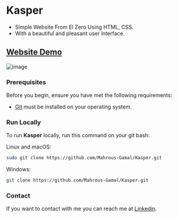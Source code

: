# Kasper
- Simple Website From El Zero Using HTML, CSS.
- With a beautiful and pleasant user interface.

## [Website Demo](https://mahrous-gamal.github.io/Kasper/)

![image](https://github.com/Mahrous-Gamal/Kasper/assets/105131896/fa1eecc2-4bb0-489b-95e6-ebff1443bd05)

### Prerequisites

Before you begin, ensure you have met the following requirements:

* [Git](https://git-scm.com/downloads "Download Git") must be installed on your operating system.

### Run Locally

To run **Kasper** locally, run this command on your git bash:

Linux and macOS:

```bash
sudo git clone https://github.com/Mahrous-Gamal/Kasper.git
```
Windows:

```bash
git clone https://github.com/Mahrous-Gamal/Kasper.git
```

### Contact

If you want to contact with me you can reach me at [Linkedin](https://www.linkedin.com/in/mahrous-gamal-044693218/).
